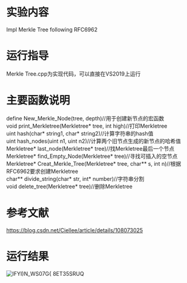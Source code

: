 实验内容
====
Impl Merkle Tree following RFC6962

运行指导
===
Merkle Tree.cpp为实现代码，可以直接在VS2019上运行

主要函数说明
====
define New_Merkle_Node(tree, depth)//用于创建新节点的宏函数  
void print_Merkletree(Merkletree* tree, int high)//打印Merkletree  
uint hash(char* string1, char* string2)//计算字符串的hash值  
uint hash_nodes(uint n1, uint n2)//计算两个旧节点生成的新节点的哈希值  
Merkletree* last_node(Merkletree* tree)//找Merkletree最后一个节点  
Merkletree* find_Empty_Node(Merkletree* tree)//寻找可插入的空节点  
Merkletree* Creat_Merkle_Tree(Merkletree* tree, char** s, int n)//根据RFC6962要求创建Merkletree  
char** divide_string(char* str, int* number)//字符串分割  
void delete_tree(Merkletree* tree)//删除Merkletree

参考文献
====
https://blog.csdn.net/Ciellee/article/details/108073025  

运行结果
====
![IFYI)N_WS07G{ 8ET35SRUQ](https://user-images.githubusercontent.com/109579171/181785885-ceb14cb2-f72d-44b6-8d35-c8440a2bc685.png)
